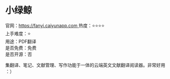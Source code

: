 # 小绿鲸

官网：[https://fanyi.caiyunapp.com  ](https://www.xljsci.com/)
热度：⭐️⭐️⭐️⭐️  
上手难度：⭐️  
用途：PDF翻译  
是否免费：免费  
是否开源：否  

集翻译、笔记、文献管理、写作功能于一体的云端英文文献翻译阅读器。非常好用 ：）
